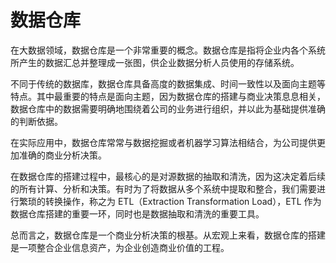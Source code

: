 # 数据仓库

在大数据领域，数据仓库是一个非常重要的概念。数据仓库是指将企业内各个系统所产生的数据汇总并整理成一张图，供企业数据分析人员使用的存储系统。

不同于传统的数据库，数据仓库具备高度的数据集成、时间一致性以及面向主题等特点。其中最重要的特点是面向主题，因为数据仓库的搭建与商业决策息息相关，数据仓库中的数据需要明确地围绕着公司的业务进行组织，并以此为基础提供准确的判断依据。

在实际应用中，数据仓库常常与数据挖掘或者机器学习算法相结合，为公司提供更加准确的商业分析决策。

在数据仓库的搭建过程中，最核心的是对源数据的抽取和清洗，因为这决定着后续的所有计算、分析和决策。有时为了将数据从多个系统中提取和整合，我们需要进行繁琐的转换操作，称之为 ETL（Extraction Transformation Load），ETL 作为数据仓库搭建的重要一环，同时也是数据抽取和清洗的重要工具。

总而言之，数据仓库是一个商业分析决策的根基。从宏观上来看，数据仓库的搭建是一项整合企业信息资产，为企业创造商业价值的工程。